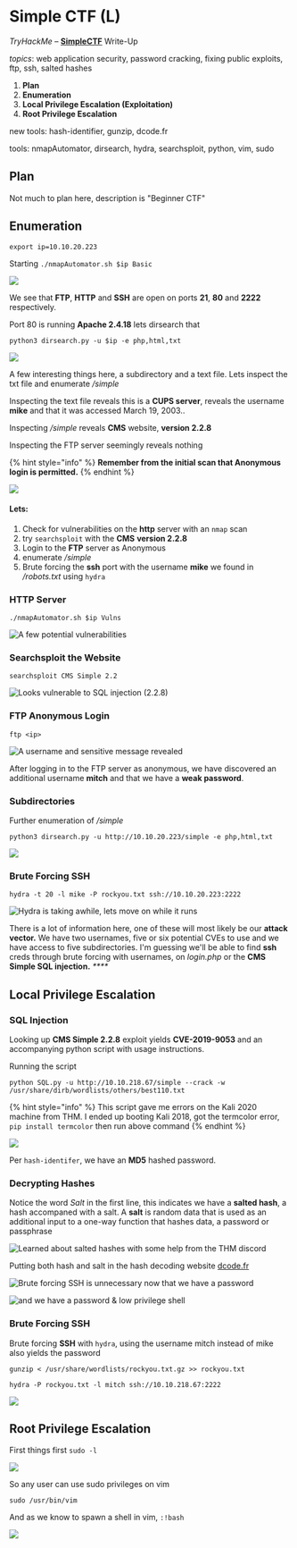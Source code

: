 # Simple CTF \(L\)

_TryHackMe_ – [**SimpleCTF**](https://tryhackme.com/room/easyctf) Write-Up

_topics_: web application security, password cracking, fixing public exploits, ftp, ssh, salted hashes

1. **Plan**
2. **Enumeration**
3. **Local Privilege Escalation \(Exploitation\)**
4. **Root Privilege Escalation**

new tools: hash-identifier, gunzip, dcode.fr

tools: nmapAutomator, dirsearch, hydra, searchsploit, python, vim, sudo

## Plan

Not much to plan here, description is "Beginner CTF"

## Enumeration

`export ip=10.10.20.223`

Starting `./nmapAutomator.sh $ip Basic`

![](.gitbook/assets/image.png)

We see that **FTP**, **HTTP** and **SSH** are open on ports **21**, **80** and **2222** respectively. 

Port 80 is running **Apache 2.4.18** lets dirsearch that

`python3 dirsearch.py -u $ip -e php,html,txt`

![](.gitbook/assets/image%20%2826%29.png)

A few interesting things here, a subdirectory and a text file. Lets inspect the txt file and enumerate _/simple_

Inspecting the text file reveals this is a **CUPS server**, reveals the username **mike** and that it was accessed March 19, 2003..

Inspecting _/simple_ reveals **CMS** website, **version 2.2.8**

Inspecting the FTP server seemingly reveals nothing

{% hint style="info" %}
**Remember from the initial scan that Anonymous login is permitted.** 
{% endhint %}

![](.gitbook/assets/image%20%2837%29.png)

#### Lets: 

1. Check for vulnerabilities on the **http** server with an `nmap` scan
2. try `searchsploit` with the **CMS** **version 2.2.8**
3. Login to the **FTP** server as Anonymous
4. enumerate _/simple_
5. Brute forcing the **ssh** port with the username **mike** we found in _/robots.txt_ using `hydra`

### HTTP Server

`./nmapAutomator.sh $ip Vulns`

![A few potential vulnerabilities](.gitbook/assets/image%20%2811%29.png)

### Searchsploit the Website

`searchsploit CMS Simple 2.2`

![Looks vulnerable to SQL injection \(2.2.8\)](.gitbook/assets/image%20%2853%29.png)

### FTP Anonymous Login

`ftp <ip>`

![A username and sensitive message revealed](.gitbook/assets/image%20%286%29.png)

After logging in to the FTP server as anonymous, we have discovered an additional username **mitch** and that we have a **weak password**.

### Subdirectories

Further enumeration of _/simple_

`python3 dirsearch.py -u http://10.10.20.223/simple -e php,html,txt`

![](.gitbook/assets/image%20%285%29.png)

### Brute Forcing SSH

`hydra -t 20 -l mike -P rockyou.txt ssh://10.10.20.223:2222`

![Hydra is taking awhile, lets move on while it runs](.gitbook/assets/image%20%2841%29.png)

There is a lot of information here, one of these will most likely be our **attack vector.** We have two usernames, five or six potential CVEs to use and we have access to five subdirectories. I'm guessing we'll be able to find **ssh** creds through brute forcing with usernames, on _login.php_ or the **CMS Simple SQL injection.** _****_

## Local Privilege Escalation

### SQL Injection

Looking up **CMS Simple 2.2.8** exploit yields **CVE-2019-9053** and an accompanying python script with usage instructions.

Running the script 

`python SQL.py -u http://10.10.218.67/simple --crack -w /usr/share/dirb/wordlists/others/best110.txt`

{% hint style="info" %}
This script gave me errors on the Kali 2020 machine from THM. I ended up booting Kali 2018, got the termcolor error, `pip install termcolor` then run above command
{% endhint %}

![](.gitbook/assets/image%20%2832%29.png)

Per `hash-identifer`, we have an **MD5** hashed password. 

### Decrypting Hashes

Notice the word _Salt_ in the first line, this indicates we have a **salted hash**, a hash accompaned with a salt. A **salt** is random data that is used as an additional input to a one-way function that hashes data, a password or passphrase

![Learned about salted hashes with some help from the THM discord](.gitbook/assets/image%20%2814%29.png)

Putting both hash and salt in the hash decoding website [dcode.fr](https://www.dcode.fr/md5-hash)

![Brute forcing SSH is unnecessary now that we have a password](.gitbook/assets/image%20%2812%29.png)

![and we have a password &amp; low privilege shell](.gitbook/assets/image%20%288%29.png)

### Brute Forcing SSH

Brute forcing **SSH** with `hydra`, using the username mitch instead of mike also yields the password

`gunzip < /usr/share/wordlists/rockyou.txt.gz >> rockyou.txt`

`hydra -P rockyou.txt -l mitch ssh://10.10.218.67:2222`

![](.gitbook/assets/image%20%2827%29.png)

## Root Privilege Escalation

First things first `sudo -l`

![](.gitbook/assets/image%20%2855%29.png)

So any user can use sudo privileges on vim

`sudo /usr/bin/vim`

And as we know to spawn a shell in vim, `:!bash`

![](.gitbook/assets/image%20%284%29.png)

